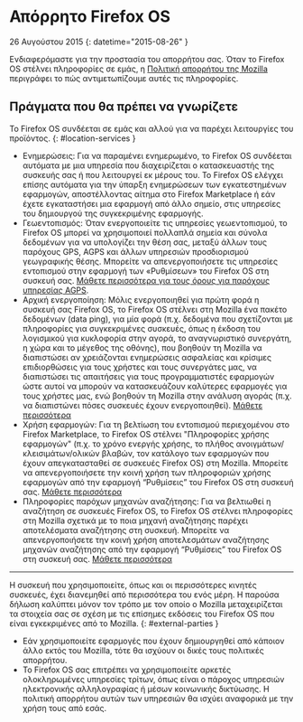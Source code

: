 ﻿# Απόρρητο Firefox OS

26 Αυγούστου 2015
{: datetime="2015-08-26" }

Ενδιαφερόμαστε για την προστασία του απορρήτου σας. Όταν το Firefox OS στέλνει πληροφορίες σε εμάς, η [Πολιτική απορρήτου της Mozilla](https://www.mozilla.org/privacy/) περιγράφει το πώς αντιμετωπίζουμε αυτές τις πληροφορίες.

## Πράγματα που θα πρέπει να γνωρίζετε

Το Firefox OS συνδέεται σε εμάς και αλλού για να παρέχει λειτουργίες του προϊόντος.
{: #location-services }

* Ενημερώσεις: Για να παραμένει ενημερωμένο, το Firefox OS συνδέεται αυτόματα με μια υπηρεσία που διαχειρίζεται ο κατασκευαστής της συσκευής σας ή που λειτουργεί εκ μέρους του. Το Firefox OS ελέγχει επίσης αυτόματα για την ύπαρξη ενημερώσεων των εγκατεστημένων εφαρμογών, αποστέλλοντας αίτημα στο Firefox Marketplace ή εάν έχετε εγκαταστήσει μια εφαρμογή από άλλο σημείο, στις υπηρεσίες του δημιουργού της συγκεκριμένης εφαρμογής.
* Γεωεντοπισμός: Όταν ενεργοποιείτε τις υπηρεσίες γεωεντοπισμού, το Firefox OS μπορεί να χρησιμοποιεί πολλαπλά σημεία και σύνολα δεδομένων για να υπολογίζει την θέση σας, μεταξύ άλλων τους παρόχους GPS, AGPS και άλλων υπηρεσιών προσδιορισμού γεωγραφικής θέσης. Μπορείτε να απενεργοποιήσετε τις υπηρεσίες εντοπισμού στην εφαρμογή των «Ρυθμίσεων» του Firefox OS στη συσκευή σας. [Μάθετε περισσότερα για τους όρους για παρόχους υπηρεσίας AGPS](https://wiki.mozilla.org/Firefox_OS/AGPS_service_provider_terms).
* Αρχική ενεργοποίηση: Μόλις ενεργοποιηθεί για πρώτη φορά η συσκευή σας Firefox OS, το Firefox OS στέλνει στη Mozilla ένα πακέτο δεδομένων (data ping), για μία φορά (π.χ. δεδομένα που σχετίζονται με πληροφορίες για συγκεκριμένες συσκευές, όπως η έκδοση του λογισμικού για κυκλοφορία στην αγορά, το αναγνωριστικό συνεργάτη, η χώρα και το μέγεθος της οθόνης), που βοηθούν τη Mozilla να διαπιστώσει αν χρειάζονται ενημερώσεις ασφαλείας και κρίσιμες επιδιορθώσεις για τους χρήστες και τους συνεργάτες μας, να διαπιστώσει τις απαιτήσεις για τους προγραμματιστές εφαρμογών ώστε αυτοί να μπορούν να κατασκευάζουν καλύτερες εφαρμογές για τους χρήστες μας, ενώ βοηθούν τη Mozilla στην ανάλυση αγοράς (π.χ. να διαπιστώνει πόσες συσκευές έχουν ενεργοποιηθεί). [Μάθετε περισσότερα](https://wiki.mozilla.org/Firefox_OS/Metrics/activationping)
* Χρήση εφαρμογών: Για τη βελτίωση του εντοπισμού περιεχομένου στο Firefox Marketplace, το Firefox OS στέλνει "Πληροφορίες χρήσης εφαρμογών" (π.χ. το χρόνο ενεργής χρήσης, το πλήθος ανοιγμάτων/κλεισιμάτων/ολικών βλαβών, τον κατάλογο των εφαρμογών που έχουν απεγκατασταθεί σε συσκευές Firefox OS) στη Mozilla. Μπορείτε να απενεργοποιήσετε την κοινή χρήση των πληροφοριών χρήσης εφαρμογών από την εφαρμογή “Ρυθμίσεις” του Firefox OS στη συσκευή σας. [Μάθετε περισσότερα](https://wiki.mozilla.org/FirefoxOS/Metrics/App_Usage)
* Πληροφορίες παρόχων μηχανών αναζήτησης: Για να βελτιωθεί η αναζήτηση σε συσκευές Firefox OS, το Firefox OS στέλνει πληροφορίες στη Mozilla σχετικά με το ποια μηχανή αναζήτησης παρέχει αποτελέσματα αναζήτησης στη συσκευή. Μπορείτε να απενεργοποιήσετε την κοινή χρήση αποτελεσμάτων αναζήτησης μηχανών αναζήτησης από την εφαρμογή “Ρυθμίσεις” του Firefox OS στη συσκευή σας. [Μάθετε περισσότερα](https://wiki.mozilla.org/FirefoxOS/Metrics/App_Usage)

---------------------------------------

Η συσκευή που χρησιμοποιείτε, όπως και οι περισσότερες κινητές συσκευές, έχει διανεμηθεί από περισσότερα του ενός μέρη. Η παρούσα δήλωση καλύπτει μόνον τον τρόπο με τον οποίο ο Mozilla μεταχειρίζεται τα στοιχεία σας σε σχέση με τις επίσημες εκδόσεις του Firefox OS που είναι εγκεκριμένες από το Mozilla.
{: #external-parties }

* Εάν χρησιμοποιείτε εφαρμογές που έχουν δημιουργηθεί από κάποιον άλλο εκτός του Mozilla, τότε θα ισχύουν οι δικές τους πολιτικές απορρήτου.
* To Firefox OS σας επιτρέπει να χρησιμοποιείτε αρκετές ολοκληρωμένες υπηρεσίες τρίτων, όπως είναι ο πάροχος υπηρεσιών ηλεκτρονικής αλληλογραφίας ή μέσων κοινωνικής δικτύωσης. Η πολιτική απορρήτου αυτών των υπηρεσιών θα ισχύει αναφορικά με την χρήση τους από εσάς.

